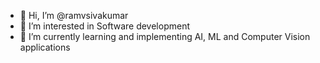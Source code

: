 - 👋 Hi, I’m @ramvsivakumar
- 👀 I’m interested in Software development
- 🌱 I’m currently learning and implementing AI, ML and Computer Vision applications


<!---
ramvsivakumar/ramvsivakumar is a ✨ special ✨ repository because its `README.md` (this file) appears on your GitHub profile.
You can click the Preview link to take a look at your changes.
--->

